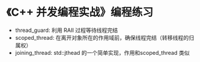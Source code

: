 # 《C++ 并发编程实战》编程练习
- thread_guard: 利用 RAII 过程等待线程完结
- scoped_thread: 在离开对象所在的作用域前，确保线程完结（转移线程的归属权）
- joining_thread: std::jthead 的一个简单实现，作用和scoped_thread 类似 